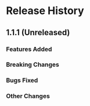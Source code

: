 # Release History

## 1.1.1 (Unreleased)

### Features Added

### Breaking Changes

### Bugs Fixed

### Other Changes
